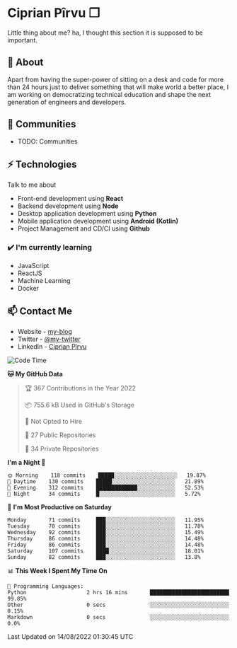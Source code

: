 # Ciprian Pîrvu ❐

Little thing about me? ha, I thought this section it is supposed to be important.

## 🧐 About

Apart from having the super-power of sitting on a desk and code for more than 24 hours just to deliver something that will make world a better place, I am working on democratizing technical education and shape the next generation of engineers and developers.

## 👯 Communities

-   TODO: Communities

## ⚡ Technologies

Talk to me about

-   Front-end development using **React**
-   Backend development using **Node**
-   Desktop application development using **Python**
-   Mobile application development using **Android (Kotlin)**
-   Project Management and CD/CI using **Github**

### ✔️ I'm currently learning

-   JavaScript
-   ReactJS
-   Machine Learning
-   Docker

## 📫 Contact Me

-   Website - [my-blog]()
-   Twitter - [@my-twitter]()
-   LinkedIn - [Ciprian Pîrvu](https://www.linkedin.com/in/p%C3%AErvu-ciprian-cristian-4415991b1/)

<!--START_SECTION:waka-->
![Code Time](http://img.shields.io/badge/Code%20Time-0%20secs-blue)

**🐱 My GitHub Data** 

> 🏆 367 Contributions in the Year 2022
 > 
> 📦 755.6 kB Used in GitHub's Storage 
 > 
> 🚫 Not Opted to Hire
 > 
> 📜 27 Public Repositories 
 > 
> 🔑 34 Private Repositories  
 > 
**I'm a Night 🦉** 

```text
🌞 Morning    118 commits    █████░░░░░░░░░░░░░░░░░░░░   19.87% 
🌆 Daytime    130 commits    █████░░░░░░░░░░░░░░░░░░░░   21.89% 
🌃 Evening    312 commits    █████████████░░░░░░░░░░░░   52.53% 
🌙 Night      34 commits     █░░░░░░░░░░░░░░░░░░░░░░░░   5.72%

```
📅 **I'm Most Productive on Saturday** 

```text
Monday       71 commits     ███░░░░░░░░░░░░░░░░░░░░░░   11.95% 
Tuesday      70 commits     ███░░░░░░░░░░░░░░░░░░░░░░   11.78% 
Wednesday    92 commits     ███░░░░░░░░░░░░░░░░░░░░░░   15.49% 
Thursday     86 commits     ███░░░░░░░░░░░░░░░░░░░░░░   14.48% 
Friday       86 commits     ███░░░░░░░░░░░░░░░░░░░░░░   14.48% 
Saturday     107 commits    ████░░░░░░░░░░░░░░░░░░░░░   18.01% 
Sunday       82 commits     ███░░░░░░░░░░░░░░░░░░░░░░   13.8%

```


📊 **This Week I Spent My Time On** 

```text
💬 Programming Languages: 
Python                   2 hrs 16 mins       █████████████████████████   99.85% 
Other                    0 secs              ░░░░░░░░░░░░░░░░░░░░░░░░░   0.15% 
Markdown                 0 secs              ░░░░░░░░░░░░░░░░░░░░░░░░░   0.0%

```


 Last Updated on 14/08/2022 01:30:45 UTC
<!--END_SECTION:waka-->
